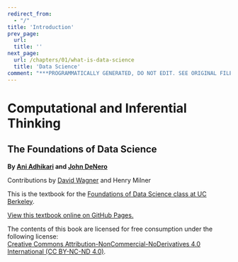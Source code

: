 ```yaml
---
redirect_from:
  - "/"
title: 'Introduction'
prev_page:
  url: 
  title: ''
next_page:
  url: /chapters/01/what-is-data-science
  title: 'Data Science'
comment: "***PROGRAMMATICALLY GENERATED, DO NOT EDIT. SEE ORIGINAL FILES IN /content***"
---
```

Computational and Inferential Thinking
======================================

The Foundations of Data Science
-------------------------------

**By [Ani Adhikari](http://statistics.berkeley.edu/people/ani-adhikari) and [John DeNero](http://denero.org)**

Contributions by [David Wagner](https://www.cs.berkeley.edu/~daw/) and Henry Milner

This is the textbook for the [Foundations of Data Science class at UC Berkeley][data8].

[View this textbook online on GitHub Pages.][ghpages]

[data8]: http://data8.org/
[ghpages]: https://inferentialthinking.com

The contents of this book are licensed for free consumption under the following license:  
[Creative Commons Attribution-NonCommercial-NoDerivatives 4.0 International (CC BY-NC-ND 4.0)](https://creativecommons.org/licenses/by-nc-nd/4.0/).
